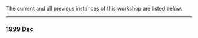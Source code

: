 The current and all previous instances of this workshop are listed below.
<hr>
<div class='workshop-list'>
<h3><a href='https://SciLifeLab-Training.github.io/scilifelab-training-template/0000/'>1999 Dec</a></h3></div>
